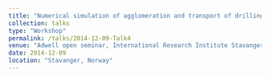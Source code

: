 ```yaml
---
title: "Numerical simulation of agglomeration and transport of drilling-generated particles in directional oil wells"
collection: talks
type: "Workshop"
permalink: /talks/2014-12-09-Talk4
venue: "Adwell open seminar, International Research Institute Stavanger"
date: 2014-12-09
location: "Stavanger, Norway"
---
```

